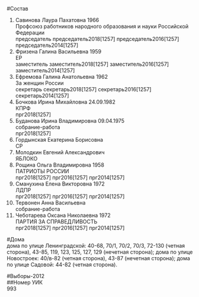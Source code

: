 #Состав  
1. Савинова Лаура Пахатовна 1966  
    Профсоюз работников народного образования и науки Российской Федерации  
    председатель председатель2018[1257] председатель2016[1257] председатель2014[1257]  
2. Фризена Галина Васильевна 1959  
    ЕР  
    заместитель заместитель2018[1257] заместитель2016[1257] заместитель2014[1257]  
3. Ефремова Галина Анатольевна 1962  
    За женщин России  
    секретарь секретарь2018[1257] секретарь2016[1257] секретарь2014[1257]  
4. Бочкова Ирина Михайловна 24.09.1982  
    КПРФ  
    прг2018[1257]  
5. Буданова Ирина Владимировна 09.04.1975  
    собрание-работа  
    прг2018[1257]  
6. Гордынская Екатерина Борисовна  
    СР  
7. Молодкин Евгений Александрович  
    ЯБЛОКО  
8. Рощина Ольга Владимировна 1958  
    ПАТРИОТЫ РОССИИ  
    прг2018[1257] прг2016[1257] прг2014[1257]  
9. Сманухина Елена Викторовна 1972  
    ЛДПР  
    прг2018[1257] прг2016[1257] прг2014[1257]  
10. Тервонен Анна Васильевна  
    собрание-работа  
11. Чеботарева Оксана Николаевна 1972  
    ПАРТИЯ ЗА СПРАВЕДЛИВОСТЬ  
    прг2018[1257] прг2016[1257] прг2014[1257]  
  
#Дома  
дома по улице Ленинградской: 40-68, 70/1, 70/2, 70/3, 72-130 (четная сторона), 43-85, 119, 123, 125, 127, 129 (нечетная сторона); дома по улице Новостроек: 40/в-82 (четная сторона), 43-87 (нечетная сторона); дома по улице Садовой: 44-82 (четная сторона).  
  
#Выборы-2012  
##Номер УИК  
993  
